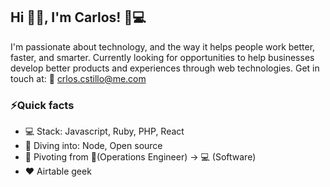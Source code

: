 ## Hi 👋🏼, I'm Carlos! 👷💻

I'm passionate about technology, and the way it helps people work better, faster, and smarter.
Currently looking for opportunities to help businesses develop better products and experiences through web technologies.
Get in touch at: 📧 crlos.cstillo@me.com

### ⚡️Quick facts
- 💻 Stack: Javascript, Ruby, PHP, React
- 📖 Diving into: Node, Open source
- 🔀 Pivoting from 👷(Operations Engineer) → 💻 (Software)
- ❤️ Airtable geek
